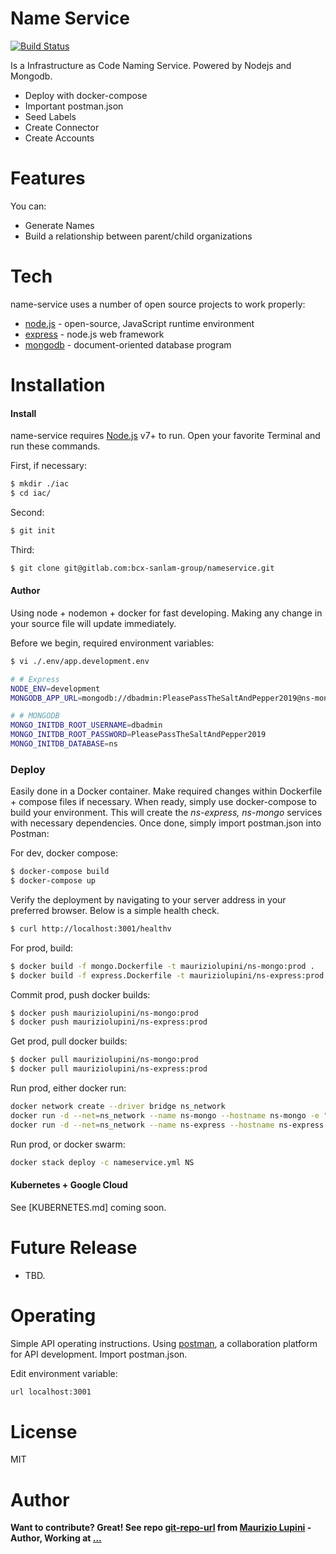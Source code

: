 # Name Service

[![Build Status](https://travis-ci.org/joemccann/dillinger.svg?branch=master)](https://travis-ci.org/)

Is a Infrastructure as Code Naming Service.
Powered by Nodejs and Mongodb.

  - Deploy with docker-compose 
  - Important postman.json
  - Seed Labels
  - Create Connector
  - Create Accounts

# Features

You can:
  - Generate Names
  - Build a relationship between parent/child organizations
  

# Tech

name-service uses a number of open source projects to work properly:

* [node.js] - open-source, JavaScript runtime environment 
* [express] - node.js web framework
* [mongodb] - document-oriented database program

# Installation


#### Install

name-service requires [Node.js](https://nodejs.org/) v7+ to run.
Open your favorite Terminal and run these commands.

First, if necessary:
```sh
$ mkdir ./iac
$ cd iac/
```
Second:
```sh
$ git init
```
Third:
```sh
$ git clone git@gitlab.com:bcx-sanlam-group/nameservice.git
```


#### Author

Using node + nodemon + docker for fast developing. Making any change in your source file will update immediately.

Before we begin, required environment variables:
```sh
$ vi ./.env/app.development.env

# # Express
NODE_ENV=development
MONGODB_APP_URL=mongodb://dbadmin:PleasePassTheSaltAndPepper2019@ns-mongo:27018/ns?authSource=admin

# # MONGODB
MONGO_INITDB_ROOT_USERNAME=dbadmin
MONGO_INITDB_ROOT_PASSWORD=PleasePassTheSaltAndPepper2019
MONGO_INITDB_DATABASE=ns
```


### Deploy

Easily done in a Docker container.
Make required changes within Dockerfile + compose files if necessary. When ready, simply use docker-compose to build your environment.
This will create the *ns-express, ns-mongo* services with necessary dependencies.
Once done, simply import postman.json into Postman:

For dev, docker compose:
```sh
$ docker-compose build
$ docker-compose up
```

Verify the deployment by navigating to your server address in your preferred browser. Below is a simple health check. 


```sh
$ curl http://localhost:3001/healthv
```

For prod, build:
```sh
$ docker build -f mongo.Dockerfile -t mauriziolupini/ns-mongo:prod .
$ docker build -f express.Dockerfile -t mauriziolupini/ns-express:prod .
```

Commit prod, push docker builds:
```sh
$ docker push mauriziolupini/ns-mongo:prod
$ docker push mauriziolupini/ns-express:prod
```

Get prod, pull docker builds:
```sh
$ docker pull mauriziolupini/ns-mongo:prod
$ docker pull mauriziolupini/ns-express:prod
```

Run prod, either docker run:
```sh
docker network create --driver bridge ns_network
docker run -d --net=ns_network --name ns-mongo --hostname ns-mongo -e "MONGO_INITDB_ROOT_USERNAME=" -e "MONGO_INITDB_ROOT_PASSWORD=" -e "MONGO_INITDB_DATABASE=" -p 37017:27017 mauriziolupini/ns-mongo:prod
docker run -d --net=ns_network --name ns-express --hostname ns-express -e "NODE_ENV=" -e "MONGODB_APP_URL=" -p 3000:3000 mauriziolupini/ns-express:prod
```

Run prod, or docker swarm:
```sh
docker stack deploy -c nameservice.yml NS
```


#### Kubernetes + Google Cloud

See [KUBERNETES.md] coming soon.


# Future Release

  - TBD.


# Operating
Simple API operating instructions. Using [postman], a collaboration platform for API development. Import postman.json. 

Edit environment variable:
```sh
url localhost:3001
```

# License

MIT

# Author
**Want to contribute? Great! See repo [git-repo-url] from [Maurizio Lupini][mo]    -Author, Working at [...][linkIn]**


   [mo]: <https://github.com/molupini>
   [linkIn]: <https://za.linkedin.com/in/mauriziolupini>
   [git-repo-url]: <https://gitlab.com/bcx-sanlam-group/nameservice.git>
   [node.js]: <http://nodejs.org>
   [express]: <http://expressjs.com>
   [mongodb]: <https://www.mongodb.com/>
   [postman]: <https://www.getpostman.com/>
